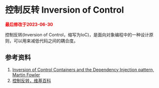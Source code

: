 # 控制反转 Inversion of Control

<strong><font color="red">最后修改于2023-06-30</font></strong>

控制反转(Inversion of Control，缩写为IoC)，是面向对象编程中的一种设计原则，可以用来减低代码之间的耦合度。

## 参考资料
1. [Inversion of Control Containers and the Dependency Injection pattern, Martin Fowler](https://martinfowler.com/articles/injection.html)
2. [控制反转，维基百科](https://zh.wikipedia.org/zh-cn/%E6%8E%A7%E5%88%B6%E5%8F%8D%E8%BD%AC)